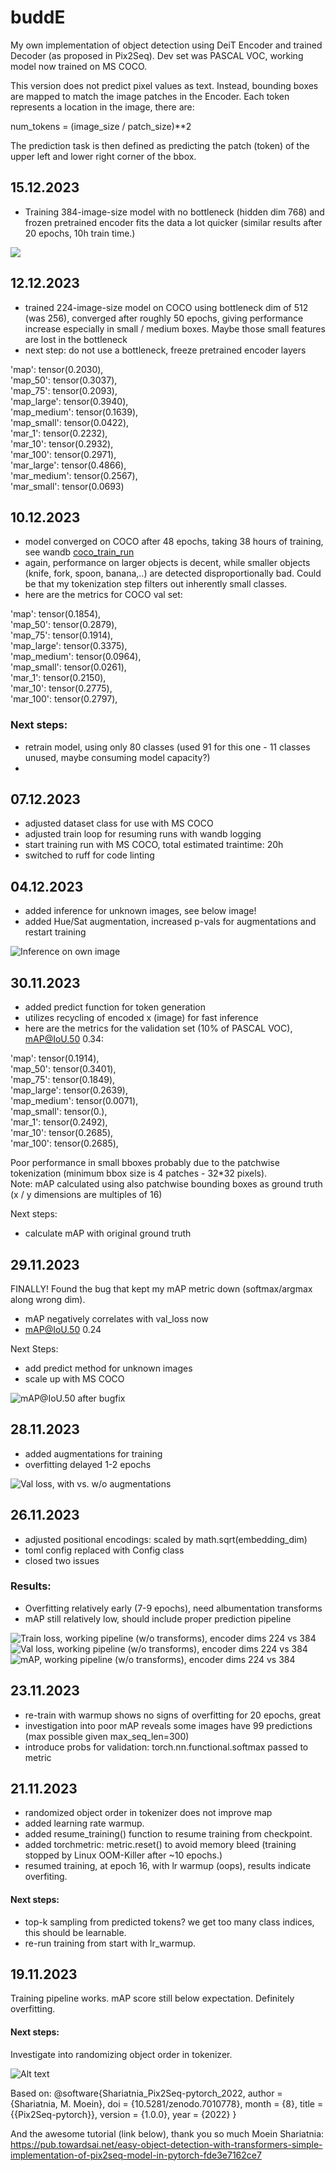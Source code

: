 # buddE
My own implementation of object detection using DeiT Encoder and trained Decoder (as proposed in Pix2Seq).
Dev set was PASCAL VOC, working model now trained on MS COCO.

This version does not predict pixel values as text. Instead, bounding boxes are mapped to match the image patches in the Encoder. Each token represents a location in the image, there are:

num_tokens = (image_size / patch_size)**2

The prediction task is then defined as predicting the patch (token) of the upper left and lower right corner of the bbox.

## 15.12.2023
- Training 384-image-size model with no bottleneck (hidden dim 768) and frozen pretrained encoder fits the data a lot quicker (similar results after 20 epochs, 10h train time.)

<img src="plots/encoders_frozen.png">


## 12.12.2023
- trained 224-image-size model on COCO using bottleneck dim of 512 (was 256), converged after roughly 50 epochs, giving performance increase especially in small / medium boxes. Maybe those small features are lost in the bottleneck
- next step: do not use a bottleneck, freeze pretrained encoder layers

 'map': tensor(0.2030),<br>
 'map_50': tensor(0.3037),<br>
 'map_75': tensor(0.2093),<br>
 'map_large': tensor(0.3940),<br>
 'map_medium': tensor(0.1639),<br>
 'map_small': tensor(0.0422),<br>
 'mar_1': tensor(0.2232),<br>
 'mar_10': tensor(0.2932),<br>
 'mar_100': tensor(0.2971),<br>
 'mar_large': tensor(0.4866),<br>
 'mar_medium': tensor(0.2567),<br>
 'mar_small': tensor(0.0693)<br>


## 10.12.2023
- model converged on COCO after 48 epochs, taking 38 hours of training, see wandb [coco_train_run](https://wandb.ai/yeswegan/object-detection-transformer/runs/ck3sb828/workspace?workspace=user-yeswegan)
- again, performance on larger objects is decent, while smaller objects (knife, fork, spoon, banana,..) are detected disproportionally bad. Could be that my tokenization step filters out inherently small classes.
- here are the metrics for COCO val set: 

 'map': tensor(0.1854), <br>
 'map_50': tensor(0.2879),<br>
 'map_75': tensor(0.1914),<br>
 'map_large': tensor(0.3375),<br>
 'map_medium': tensor(0.0964),<br>
 'map_small': tensor(0.0261),<br>
 'mar_1': tensor(0.2150),<br>
 'mar_10': tensor(0.2775),<br>
 'mar_100': tensor(0.2797),<br>

### Next steps:
- retrain model, using only 80 classes (used 91 for this one - 11 classes unused, maybe consuming model capacity?)
- 

## 07.12.2023
- adjusted dataset class for use with MS COCO
- adjusted train loop for resuming runs with wandb logging
- start training run with MS COCO, total estimated traintime: 20h
- switched to ruff for code linting

## 04.12.2023
- added inference for unknown images, see below image!
- added Hue/Sat augmentation, increased p-vals for augmentations and restart training

<img src="./outputs/images/IMG_5121_pred.png" alt="Inference on own image" title="Inference on own image">


## 30.11.2023
- added predict function for token generation
- utilizes recycling of encoded x (image) for fast inference
- here are the metrics for the validation set (10% of PASCAL VOC), mAP@IoU.50 0.34:


 'map': tensor(0.1914), <br>
 'map_50': tensor(0.3401),<br>
 'map_75': tensor(0.1849),<br>
 'map_large': tensor(0.2639),<br>
 'map_medium': tensor(0.0071),<br>
 'map_small': tensor(0.),<br>
 'mar_1': tensor(0.2492),<br>
 'mar_10': tensor(0.2685),<br>
 'mar_100': tensor(0.2685),<br>

Poor performance in small bboxes probably due to the patchwise tokenization (minimum bbox size is 4 patches - 32*32 pixels).<br>
Note: mAP calculated using also patchwise bounding boxes as ground truth (x / y dimensions are multiples of 16)

Next steps:
- calculate mAP with original ground truth


## 29.11.2023
FINALLY! Found the bug that kept my mAP metric down (softmax/argmax along wrong dim).
- mAP negatively correlates with val_loss now
- mAP@IoU.50 0.24

Next Steps:
- add predict method for unknown images
- scale up with MS COCO

<img src="./plots/map50.png" alt="mAP@IoU.50 after bugfix" title="mAP@IoU.50 after bugfix">

## 28.11.2023
- added augmentations for training
- overfitting delayed 1-2 epochs

<img src="./plots/augmentations.png" alt="Val loss, with vs. w/o augmentations" title="Val loss, with vs. w/o augmentations">

## 26.11.2023
- adjusted positional encodings: scaled by math.sqrt(embedding_dim)
- toml config replaced with Config class
- closed two issues

### Results:
- Overfitting relatively early (7-9 epochs), need albumentation transforms
- mAP still relatively low, should include proper prediction pipeline

<img src="./plots/train_loss.png" alt="Train loss, working pipeline (w/o transforms), encoder dims 224 vs 384" title="Train loss, working pipeline (w/o transforms), encoder dims 224 vs 384">
<img src="./plots/val_loss.png" alt="Val loss, working pipeline (w/o transforms), encoder dims 224 vs 384" title="Val loss, working pipeline (w/o transforms), encoder dims 224 vs 384">
<img src="./plots/mAP.png" alt="mAP, working pipeline (w/o transforms), encoder dims 224 vs 384" title="mAP, working pipeline (w/o transforms), encoder dims 224 vs 384">


## 23.11.2023
- re-train with warmup shows no signs of overfitting for 20 epochs, great
- investigation into poor mAP reveals some images have 99 predictions (max possible given max_seq_len=300)
- introduce probs for validation: torch.nn.functional.softmax passed to metric


## 21.11.2023 
- randomized object order in tokenizer does not improve map
- added learning rate warmup.
- added resume_training() function to resume training from checkpoint.
- added torchmetric: metric.reset() to avoid memory bleed (training stopped by Linux OOM-Killer after ~10 epochs.)
- resumed training, at epoch 16, with lr warmup (oops), results indicate overfiting.

#### Next steps:
- top-k sampling from predicted tokens? we get too many class indices, this should be learnable.
- re-run training from start with lr_warmup.


## 19.11.2023
Training pipeline works. mAP score still below expectation. Definitely overfitting.

#### Next steps: 
Investigate into randomizing object order in tokenizer. 


<img src="./wb_train_loss.png" alt="Alt text" title="First train run.">

Based on: 
@software{Shariatnia_Pix2Seq-pytorch_2022,
author = {Shariatnia, M. Moein},
doi = {10.5281/zenodo.7010778},
month = {8},
title = {{Pix2Seq-pytorch}},
version = {1.0.0},
year = {2022}
}

And the awesome tutorial (link below), thank you so much Moein Shariatnia:
https://pub.towardsai.net/easy-object-detection-with-transformers-simple-implementation-of-pix2seq-model-in-pytorch-fde3e7162ce7